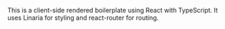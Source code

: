 This is a client-side rendered boilerplate using React with TypeScript.
It uses Linaria for styling and react-router for routing.
